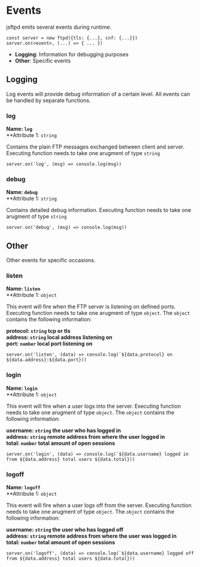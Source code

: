 # Events

jsftpd emits several events during runtime.

```{code-block} javascript
const server = new ftpd({tls: {...}, cnf: {...}})
server.on(<event>, (...) => { ... })
```

* **Logging**: Information for debugging purposes
* **Other**: Specific events

## Logging

Log events will provide debug information of a certain level. All events can be handled by separate functions.

### log

**Name: `log`**\
**Attribute 1: `string`

Contains the plain FTP messages exchanged between client and server. Executing function needs to take one arugment of type `string`

```{code-block} javascript
server.on('log', (msg) => console.log(msg))
```

### debug

**Name: `debug`**\
**Attribute 1: `string`

Contains detailed debug information. Executing function needs to take one arugment of type `string`

```{code-block} javascript
server.on('debug', (msg) => console.log(msg))
```

## Other

Other events for specific occasions.

### listen

**Name: `listen`**\
**Attribute 1: `object`

This event will fire when the FTP server is listening on defined ports. Executing function needs to take one arugment of type `object`. The `object` contains the following information:

**protocol: `string` tcp or tls**\
**address: `string` local address listening on**\
**port: `number` local port listening on**

```{code-block} javascript
server.on('listen', (data) => console.log(`${data.protocol} on ${data.address}:${data.port}))
```

### login

**Name: `login`**\
**Attribute 1: `object`

This event will fire when a user logs into the server. Executing function needs to take one arugment of type `object`. The `object` contains the following information:

**username: `string` the user who has logged in**\
**address: `string` remote address from where the user logged in**\
**total: `number` total amount of open sessions**

```{code-block} javascript
server.on('login', (data) => console.log(`${data.username} logged in from ${data.address} total users ${data.total}))
```

### logoff

**Name: `logoff`**\
**Attribute 1: `object`

This event will fire when a user logs off from the server. Executing function needs to take one arugment of type `object`. The `object` contains the following information:

**username: `string` the user who has logged off**\
**address: `string` remote address from where the user was logged in**\
**total: `number` total amount of open sessions**

```{code-block} javascript
server.on('logoff', (data) => console.log(`${data.username} logged off from ${data.address} total users ${data.total}))
```
